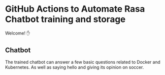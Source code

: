 # GitHub Actions to Automate Rasa Chatbot training and storage

Welcome! ✋

## Chatbot

The trained chatbot can answer a few basic questions related to Docker and Kubernetes. As well as saying hello and giving its opinion on soccer.

